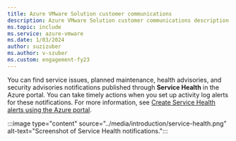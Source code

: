 ```yaml
---
title: Azure VMware Solution customer communications
description: Azure VMware Solution customer communications description.
ms.topic: include
ms.service: azure-vmware
ms.date: 1/03/2024
author: suzizuber
ms.author: v-szuber
ms.custom: engagement-fy23
---
```


<!-- Used in introduction.md and faq.yml -->

You can find service issues, planned maintenance, health advisories, and security advisories notifications published through **Service Health** in the Azure portal. You can take timely actions when you set up activity log alerts for these notifications. For more information, see [Create Service Health alerts using the Azure portal](/azure/service-health/alerts-activity-log-service-notifications-portal#create-a-service-health-alert-using-the-azure-portal).

:::image type="content" source="../media/introduction/service-health.png" alt-text="Screenshot of Service Health notifications.":::

